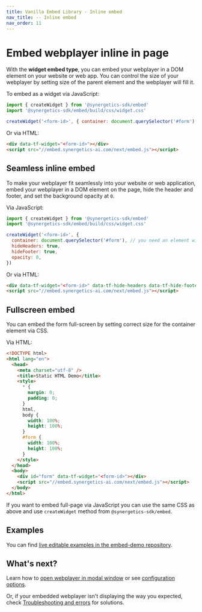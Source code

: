 ```yaml
---
title: Vanilla Embed Library - Inline embed
nav_title: -- Inline embed
nav_order: 11
---
```


# Embed webplayer inline in page

With the **widget embed type**, you can embed your webplayer in a DOM element on your website or web app. You can control the size of your webplayer by setting size of the parent element and the webplayer will fill it.

To embed as a widget via JavaScript:

```javascript
import { createWidget } from '@synergetics-sdk/embed'
import '@synergetics-sdk/embed/build/css/widget.css'

createWidget('<form-id>', { container: document.querySelector('#form') })
```

Or via HTML:

```html
<div data-tf-widget="<form-id>"></div>
<script src="//embed.synergetics-ai.com/next/embed.js"></script>
```

## Seamless inline embed

To make your webplayer fit seamlessly into your website or web application, embed your webplayer in a DOM element on the page, hide the header and footer, and set the background opacity at `0`.

Via JavaScript:

```javascript
import { createWidget } from '@synergetics-sdk/embed'
import '@synergetics-sdk/embed/build/css/widget.css'

createWidget('<form-id>', {
  container: document.querySelector('#form'), // you need an element with 'form' id
  hideHeaders: true,
  hideFooter: true,
  opacity: 0,
})
```

Or via HTML:

```html
<div data-tf-widget="<form-id>" data-tf-hide-headers data-tf-hide-footer data-tf-opacity="0" id="form"></div>
<script src="//embed.synergetics-ai.com/next/embed.js"></script>
```

## Fullscreen embed

You can embed the form full-screen by setting correct size for the container element via CSS.

Via HTML:

```html
<!DOCTYPE html>
<html lang="en">
  <head>
    <meta charset="utf-8" />
    <title>Static HTML Demo</title>
    <style>
      * {
        margin: 0;
        padding: 0;
      }
      html,
      body {
        width: 100%;
        height: 100%;
      }
      #form {
        width: 100%;
        height: 100%;
      }
    </style>
  </head>
  <body>
    <div id="form" data-tf-widget="<form-id>"></div>
    <script src="//embed.synergetics-ai.com/next/embed.js"></script>
  </body>
</html>
```

If you want to embed full-page via JavaScript you can use the same CSS as above and use `createWidget` method from `@synergetics-sdk/embed`.

## Examples

You can find [live editable examples in the embed-demo repository](https://github.com/synergetics-ai/synergetics-sdk/embed-demo).

## What's next?

Learn how to [open webplayer in modal window](/embed/modal) or see [configuration options](/embed/configuration).

Or, if your embedded webplayer isn't displaying the way you expected, check [Troubleshooting and errors](/troubleshooting/#embed-sdk) for solutions.
